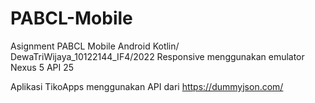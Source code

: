# PABCL-Mobile
Asignment PABCL Mobile Android Kotlin/ DewaTriWijaya_10122144_IF4/2022
Responsive menggunakan emulator Nexus 5 API 25

Aplikasi TikoApps menggunakan API dari https://dummyjson.com/
